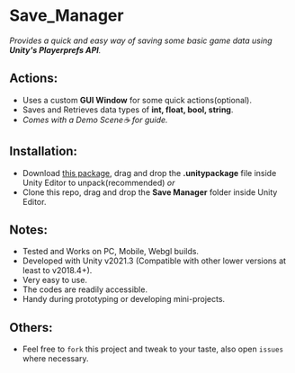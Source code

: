 # Save_Manager
*Provides a quick and easy way of saving some basic game data using <b>Unity's Playerprefs API</b>.*

## Actions:
- Uses a custom **GUI Window** for some quick actions(optional).
- Saves and Retrieves data types of <b>int, float, bool, string</b>.
- *Comes with a Demo Scene☕ for guide.* 

## Installation:
- Download [this package](https://github.com/ebukaracer/Major_Packages/releases/download/sm.v1.0.0/Save.Manager.unitypackage), drag and drop the <b>.unitypackage</b> file inside Unity Editor to unpack(recommended) *or*
- Clone this repo, drag and drop the **Save Manager** folder inside Unity Editor.

## Notes:
- Tested and Works on PC, Mobile, Webgl builds.
- Developed with Unity v2021.3 (Compatible with other lower versions at least to v2018.4+).
- Very easy to use.
- The codes are readily accessible.
- Handy during prototyping or developing mini-projects.

## Others:
* Feel free to `fork` this project and tweak to your taste, also open `issues` where necessary.
